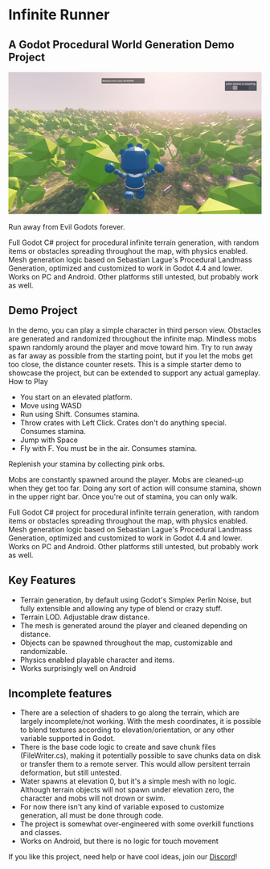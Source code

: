 # Infinite Runner
## A Godot Procedural World Generation Demo Project

![Alt Text](./images/screenshot_2.jpg)

Run away from Evil Godots forever. 

Full Godot C# project for procedural infinite terrain generation, with random items or obstacles spreading throughout the map, with physics enabled. 
Mesh generation logic based on Sebastian Lague's Procedural Landmass Generation, optimized and customized to work in Godot 4.4 and lower. Works on PC and Android. Other platforms still untested, but probably work as well.

## Demo Project
In the demo, you can play a simple character in third person view. Obstacles are generated and randomized throughout the infinite map. Mindless mobs spawn randomly around the player and move toward him. Try to run away as far away as possible from the starting point, but if you let the mobs get too close, the distance counter resets.
This is a simple starter demo to showcase the project, but can be extended to support any actual gameplay.
How to Play
- You start on an elevated platform.
- Move using WASD
- Run using Shift. Consumes stamina.
- Throw crates with Left Click. Crates don't do anything special. Consumes stamina.
- Jump with Space
- Fly with F. You must be in the air. Consumes stamina.

Replenish your stamina by collecting pink orbs.

Mobs are constantly spawned around the player.
Mobs are cleaned-up when they get too far.
Doing any sort of action will consume stamina, shown in the upper right bar. Once you're out of stamina, you can only walk. 

Full Godot C# project for procedural infinite terrain generation, with random items or obstacles spreading throughout the map, with physics enabled. 
Mesh generation logic based on Sebastian Lague's Procedural Landmass Generation, optimized and customized to work in Godot 4.4 and lower. Works on PC and Android. Other platforms still untested, but probably work as well.

## Key Features
- Terrain generation, by default using Godot's Simplex Perlin Noise, but fully extensible and allowing any type of blend or crazy stuff.
- Terrain LOD. Adjustable draw distance.
- The mesh is generated around the player and cleaned depending on distance.
- Objects can be spawned throughout the map, customizable and randomizable.
- Physics enabled playable character and items.
- Works surprisingly well on Android
  
## Incomplete features
- There are a selection of shaders to go along the terrain, which are largely incomplete/not working. With the mesh coordinates, it is possible to blend textures according to elevation/orientation, or any other variable supported in Godot.
- There is the base code logic to create and save chunk files (FileWriter.cs), making it potentially possible to save chunks data on disk or transfer them to a remote server. This would allow persitent terrain deformation, but still untested.
- Water spawns at elevation 0, but it's a simple mesh with no logic. Although terrain objects will not spawn under elevation zero, the character and mobs will not drown or swim.
- For now there isn't any kind of variable exposed to customize generation, all must be done through code.
- The project is somewhat over-engineered with some overkill functions and classes.
- Works on Android, but there is no logic for touch movement

If you like this project, need help or have cool ideas, join our [Discord](https://discord.gg/JhnQwUpFBm)! 
